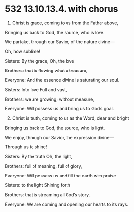 # 532 13.10.13.4. with chorus

1.  Christ is grace, coming to us from the Father above,

Bringing us back to God, the source, who is love.

We partake, through our Savior, of the nature divine—

Oh, how sublime!

Sisters: By the grace, Oh, the love

Brothers: that is flowing what a treasure,

Everyone: And the essence divine is saturating our soul.

Sisters: Into love Full and vast,

Brothers: we are growing; without measure,

Everyone: Will possess us and bring us to God’s goal.

2.  Christ is truth, coming to us as the Word, clear and bright

Bringing us back to God, the source, who is light.

We enjoy, through our Savior, the expression divine—

Through us to shine!

Sisters: By the truth Oh, the light,

Brothers: full of meaning, full of glory,

Everyone: Will possess us and fill the earth with praise.

Sisters: to the light Shining forth

Brothers: that is streaming all God’s story.

Everyone: We are coming and opening our hearts to its rays.

